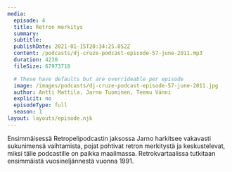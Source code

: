 ```yaml
---
media:
  episode: 4
  title: Retron merkitys
  summary:
  subtitle:
  publishDate: 2021-01-15T20:34:25.052Z
  content: /podcasts/dj-cruze-podcast-episode-57-june-2011.mp3
  duration: 4230
  fileSize: 67973718

  # These have defaults but are overrideable per episode
  image: /images/podcasts/dj-cruze-podcast-episode-57-june-2011.jpg
  author: Antti Mattila, Jarno Tuominen, Teemu Vänni
  explicit: no
  episodeType: full
  season: 1
layout: layouts/episode.njk
---
```


Ensimmäisessä Retropelipodcastin jaksossa Jarno harkitsee vakavasti sukunimensä vaihtamista, pojat pohtivat retron merkitystä ja keskustelevat, miksi tälle podcastille on paikka maailmassa. Retrokvartaalissa tutkitaan ensimmäistä vuosineljännestä vuonna 1991.
